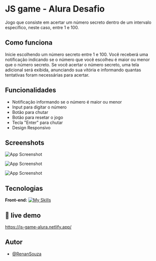 
# JS game - Alura Desafio

Jogo que consiste em acertar um número secreto dentro de um intervalo específico, neste caso, entre 1 e 100.

## Como funciona
Inicie escolhendo um número secreto entre 1 e 100. Você receberá uma notificação indicando se o número que você escolheu é maior ou menor que o número secreto. Se você acertar o número secreto, uma tela adicional será exibida, anunciando sua vitória e informando quantas tentativas foram necessárias para acertar.
## Funcionalidades

- Notificação informando se o número é maior ou menor
- Input para digitar o número
- Botão para chutar 
- Botão para resetar o jogo
- Tecla "Enter"  para chutar
- Design Responsivo


## Screenshots

![App Screenshot](https://i.ibb.co/QdftPp9/Captura-de-tela-2024-01-27-161306.png)


![App Screenshot](https://i.ibb.co/yPz89Cq/Captura-de-tela-2024-01-27-161332.png)

![App Screenshot](https://i.ibb.co/TvXwCS3/Captura-de-tela-2024-01-27-161406.png)



## Tecnologias

**Front-end:** [![My Skills](https://skillicons.dev/icons?i=html,scss,javascript)](https://skillicons.dev)




## 🔢 live demo 

https://js-game-alura.netlify.app/

## Autor

- [@RenanSouza](https://www.github.com/renansouza12)

